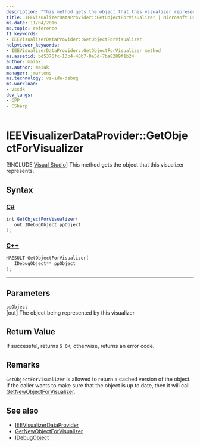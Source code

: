 ```yaml
---
description: "This method gets the object that this visualizer represents."
title: IEEVisualizerDataProvider::GetObjectForVisualizer | Microsoft Docs
ms.date: 11/04/2016
ms.topic: reference
f1_keywords:
- IEEVisualizerDataProvider::GetObjectForVisualizer
helpviewer_keywords:
- IEEVisualizerDataProvider::GetObjectForVisualizer method
ms.assetid: bd5376fc-13b4-40b7-9a5d-7ba8289f1b24
author: maiak
ms.author: maiak
manager: jmartens
ms.technology: vs-ide-debug
ms.workload:
- vssdk
dev_langs:
- CPP
- CSharp
---
```

# IEEVisualizerDataProvider::GetObjectForVisualizer

 [!INCLUDE [Visual Studio](~/includes/applies-to-version/vs-windows-only.md)]
This method gets the object that this visualizer represents.

## Syntax

### [C#](#tab/csharp)
```csharp
int GetObjectForVisualizer(
   out IDebugObject ppObject
);
```
### [C++](#tab/cpp)
```cpp
HRESULT GetObjectForVisualizer(
   IDebugObject** ppObject
);
```
---

## Parameters
`ppObject`\
[out] The object being represented by this visualizer

## Return Value
 If successful, returns `S_OK`; otherwise, returns an error code.

## Remarks
 `GetObjectForVisualizer` is allowed to return a cached version of the object. If the caller wants to make sure that the object is up to date, then it will call [GetNewObjectForVisualizer](../../../extensibility/debugger/reference/ieevisualizerdataprovider-getnewobjectforvisualizer.md).

## See also
- [IEEVisualizerDataProvider](../../../extensibility/debugger/reference/ieevisualizerdataprovider.md)
- [GetNewObjectForVisualizer](../../../extensibility/debugger/reference/ieevisualizerdataprovider-getnewobjectforvisualizer.md)
- [IDebugObject](../../../extensibility/debugger/reference/idebugobject.md)
